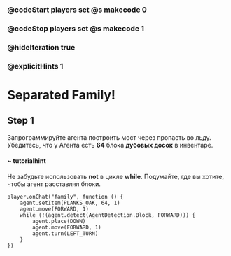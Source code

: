 ### @codeStart players set @s makecode 0
### @codeStop players set @s makecode 1

### @hideIteration true 
### @explicitHints 1


# Separated Family!

## Step 1
Запрограммируйте агента построить мост через пропасть во льду. Убедитесь, что у Агента есть **64** блока **дубовых досок** в инвентаре.

#### ~ tutorialhint 
Не забудьте использовать **not** в цикле **while**. Подумайте, где вы хотите, чтобы агент расставлял блоки.


```ghost
player.onChat("family", function () {
    agent.setItem(PLANKS_OAK, 64, 1)
    agent.move(FORWARD, 1)
    while (!(agent.detect(AgentDetection.Block, FORWARD))) {
        agent.place(DOWN)
        agent.move(FORWARD, 1)
        agent.turn(LEFT_TURN)
    }
})

``` 
